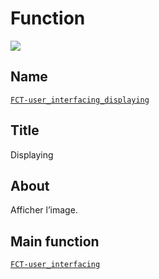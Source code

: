 # Function
![](viewme.jpg)

## Name
[`FCT-user_interfacing_displaying`]()

## Title
Displaying

## About
Afficher l’image.

## Main function
[`FCT-user_interfacing`](../FCT-user_interfacing)

